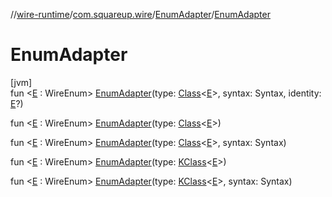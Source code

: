 //[wire-runtime](../../../index.md)/[com.squareup.wire](../index.md)/[EnumAdapter](index.md)/[EnumAdapter](-enum-adapter.md)

# EnumAdapter

[jvm]\
fun &lt;[E](index.md) : WireEnum&gt; [EnumAdapter](-enum-adapter.md)(type: [Class](https://docs.oracle.com/javase/8/docs/api/java/lang/Class.html)&lt;[E](index.md)&gt;, syntax: Syntax, identity: [E](index.md)?)

fun &lt;[E](index.md) : WireEnum&gt; [EnumAdapter](-enum-adapter.md)(type: [Class](https://docs.oracle.com/javase/8/docs/api/java/lang/Class.html)&lt;[E](index.md)&gt;)

fun &lt;[E](index.md) : WireEnum&gt; [EnumAdapter](-enum-adapter.md)(type: [Class](https://docs.oracle.com/javase/8/docs/api/java/lang/Class.html)&lt;[E](index.md)&gt;, syntax: Syntax)

fun &lt;[E](index.md) : WireEnum&gt; [EnumAdapter](-enum-adapter.md)(type: [KClass](https://kotlinlang.org/api/latest/jvm/stdlib/kotlin.reflect/-k-class/index.html)&lt;[E](index.md)&gt;)

fun &lt;[E](index.md) : WireEnum&gt; [EnumAdapter](-enum-adapter.md)(type: [KClass](https://kotlinlang.org/api/latest/jvm/stdlib/kotlin.reflect/-k-class/index.html)&lt;[E](index.md)&gt;, syntax: Syntax)
